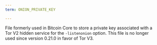 ```yaml
---
term: ONION_PRIVATE_KEY

---
```

File formerly used in Bitcoin Core to store a private key associated with a Tor V2 hidden service for the `-listenonion` option. This file is no longer used since version 0.21.0 in favor of Tor V3.
